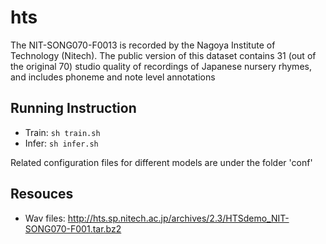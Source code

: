 # hts
The NIT-SONG070-F0013 is recorded by the Nagoya Institute of Technology (Nitech). The public version of this dataset contains 31 (out of the original 70) studio quality of recordings of Japanese nursery rhymes, and includes phoneme and note level annotations

## Running Instruction

- Train: `sh train.sh` 
- Infer: `sh infer.sh` 

Related configuration files for different models are under the folder 'conf'

## Resouces
- Wav files: <http://hts.sp.nitech.ac.jp/archives/2.3/HTSdemo_NIT-SONG070-F001.tar.bz2>




